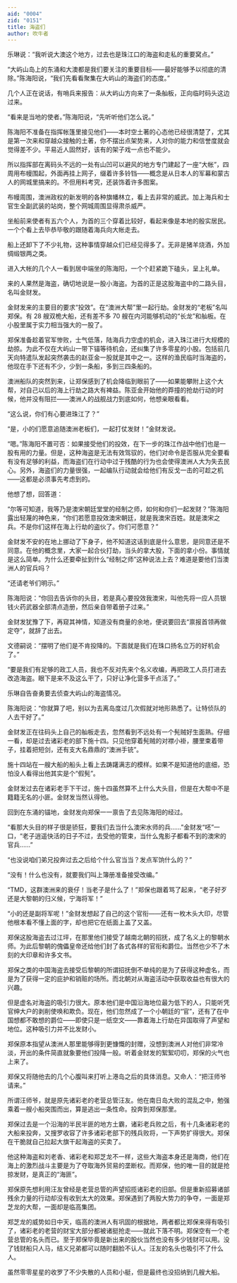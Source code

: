 ```yaml
---
aid: "0004"
zid: "0151"
title: 海盗们
author: 吹牛者
---
```


乐琳说：“我听说大澳这个地方，过去也是珠江口的海盗和走私的重要窝点。”

“大屿山岛上的东涌和大澳都是我们要关注的重要目标——最好能够予以彻底的清除。”陈海阳说，“我们先看看聚集在大屿山的海盗们的态度。”

几个人正在说话，有哨兵来报告：从大屿山方向来了一条舢板，正向临时码头这边过来。

“看来是当地的使者。”陈海阳说，“先听听他们怎么说。”

陈海阳不准备在指挥帐篷里接见他们——本时空土著的心态他已经很清楚了，尤其是第一次来和穿越众接触的土著，你不摆出点架势来，人对你的能力和信誉度就会觉得差不少。平易近人固然好，该有的架子戏一点也不能少。

所以指挥部在离码头不远的一处有山凹可以避风的地方专门建起了一座“大帐”，四周用布幔围起，外面再挂上网子，缀着许多铃铛——概念是从日本人的军幕和蒙古人的网城里搞来的。不但用料考究，还装饰着许多图案。

布幔周围，澳洲政权的新发明的各种旗幡林立，看上去非常的威武。加上海兵和士官生全副武装的站岗，整个网城周围显得肃杀威严。

坐船前来使者有五六个人，为首的三个穿着比较好，看起来像是本地的殷实居民。一个个看上去毕恭毕敬的跟随着海兵向大帐走去。

船上还卸下了不少礼物，这种事情穿越众们已经见得多了。无非是猪羊烧酒，外加绸缎银两之类。

进入大帐的几个人一看到居中端坐的陈海阳，一个个赶紧跪下磕头，呈上礼单。

来的人果然是海盗，确切地说是一股小海盗。为首的正是这股海盗中的二路头目，名叫金财发。

金财发来的主要目的要求“投效”。在“澳洲大帮”里一起行劫。金财发的“老板”名叫郑保。有 28 艘双桅大船，还有差不多 70 艘在内河能够机动的“长龙”和舢板。在小股里属于实力相当强大的一股了。

郑保准备趁着官军惨败，士气低落，陆海兵力空虚的机会，进入珠江进行大规模的劫掠。为此不仅在大屿山一带下锚等待机会，还纠集了许多零星的小股。包括前几天向特遣队发起突然袭击的赵亚金一股就是其中之一。这样的渔民临时当海盗的，他现在手下还有不少，少到一条船，多到三四条船的。

澳洲船队的突然到来，让郑保感到了机会降临到眼前了——如果能攀附上这个大帮，对自己以后的海上行劫之路大有裨益。陈亚金开始他的莽撞的抢劫行动的时候，他并没有阻拦——澳洲人的战舰战力到底如何，他想亲眼看看。

“这么说，你们有心要进珠江了？”

“是，小的们愿意追随澳洲老板们，一起打仗发财！”金财发说。

“嗯。”陈海阳不置可否：如果接受他们的投效，在下一步的珠江作战中他们也是一股有用的力量。但是，这种海盗是无法有效驾驭的，他们对命令是否服从完全要看有没有足够的利益，而海盗们在行动中过于残酷的行为也会使得澳洲人大为失去民心。另外，海盗们的力量很强，一起编队行动就会给他们有反戈一击的可趁之机——这都是必须事先考虑到的。

他想了想，回答道：

“尔等可知道，我等乃是澳宋朝廷堂堂的经制之师，如何和你们一起发财？”陈海阳露出轻蔑的神色来，“你们若愿意投效澳宋朝廷，就是我澳宋百姓。就是澳宋之兵。不是你们这样在海上行劫的盗伙了。你们可愿意？”

金财发不安的在地上挪动了下身子，他不知道这话到底是什么意思，是同意还是不同意。在他的概念里，大家一起合伙打劫，当头的拿大股，下面的拿小份。事情就是这么简单。为什么还要牵扯到什么“经制之师”这种说法上去？难道是要他们当澳洲人的官兵吗？

“还请老爷们明示。”

陈海阳说：“你回去告诉你的头目，若是真心要投效我澳宋，叫他先将一应人员银钱火药武器全部清点造册，然后亲自带着册子过来。”

金财发犹豫了下，再窥其神情，知道没有商量的余地，便说要回去“禀报首领再做定夺”，就辞了出去。

文德嗣说：“摆明了他们是不肯投降的。下面就是我们在珠口扬名立万的好机会了。”

“要是我们有足够的政工人员，我也不反对先来个名义收编，再把政工人员打进去改造海盗。眼下是来不及这么干了，只好让净化营多干点活了。”

乐琳自告奋勇要去侦查大屿山的海盗情况。

陈海阳说：“你就算了吧，别以为去离岛度过几次假就对地形熟悉了。让特侦队的人去干好了。”

金财发正在往码头上自己的舢板走去，忽然看到不远处有一个髡贼好生面熟。仔细一看，却是过去诸彩老的部下施十四。只见他穿着髡贼的对襟小褂，腰里束着带子，挂着把短剑，还有支大名鼎鼎的“澳洲手铳”。

施十四站在一艘大船的船头上看上去踌躇满志的模样。如果不是知道他的底细，恐怕没人看得出他其实是个“假髡”。

金财发过去在诸彩老手下干过，施十四虽然算不上什么大头目，但是在大帮中不是籍籍无名的小匪。金财发当然认得他。

回到在东涌的锚地，金财发向郑保一一禀告了去见陈海阳的经过。

“看那大头目的样子很是骄狂，要我们去当什么澳宋水师的兵……”金财发“呸”一口，“老子逍遥快活的日子不过，去受他的管束，当什么鬼影子都看不到的澳宋的官兵……”

“也没说咱们弟兄投奔过去之后给个什么官当当？发点军饷什么的？”

“没有！什么也没有，就要我们叫上簿册准备接受改编。”

“TMD，这群澳洲来的衰仔！当老子是什么了！”郑保也跟着骂了起来，“老子好歹还是大黎朝的归义候，宁海将军！”

“小的还是副将军呢！”金财发想起了自己的这个官衔——还有一枚木头大印，尽管他根本看不懂上面的字，却也把它在纸面上盖了又盖。

郑保这股海盗去过江坪，在那里他们接受了越南北朝的招抚，成了名义上的黎朝水师。为此后黎朝的傀儡皇帝还给他们封了各式各样的官衔和爵位。当然也少不了木刻的大印章和许多文书。

郑保之类的中国海盗去接受后黎朝的所谓招抚倒不单纯的是为了获得这种虚名，而是为了获得一定的庇护和销赃的场所。而北朝对从海盗活动中获取收益也有很大的兴趣。

但是虚名对海盗的吸引力很大。原本他们是中国沿海地位最为低下的人，只能听凭官绅大户的剥削使唤和欺负。现在，他们忽然成了一个小朝廷的“官”，还有了在中国想都不敢想的爵位——即使只是一纸空文——靠着海上行劫在异国取得了声望和地位。这种吸引力并不比发财小。

郑保原本指望从澳洲人那里能够得到更慷慨的封赠，没想到澳洲人对他们非常冷淡，开出的条件简直就象要他们投降一般。听着金财发的絮絮叨叨，郑保的火气也上来了。

郑保又将随他去的几个心腹叫来打听上港岛之后的具体消息。又命人：“把汪师爷请来。”

所谓汪师爷，就是原先诸彩老的老营总管汪友。他在南日岛大败的混乱之中，勉强乘着一艘小船突围而出，算是逃出一条性命。投奔到郑保那里。

郑保过去是一个沿海的半民半匪的地方土霸，诸彩老兵败之后，有十几条诸彩老的大船来投奔，又搜罗收容了许多诸彩老部下的残兵败将，一下声势扩得很大。郑保在干脆就自己拉起大旗干起海盗的买卖了。

他这种海盗和刘老香、诸彩老和郑芝龙不一样，这些大海盗本身还是海商，他们在海上的激烈战斗主要是为了夺取海外贸易的垄断权。而郑保，他的唯一目的就是抢掠发财，是真正的“海匪”。

郑保原先想利用汪友曾经是老营总管的声望招揽诸彩老的旧部。但是重新招募诸部残余力量的行动却没有收到太大的效果。郑保遇到了两股大势力的争夺，一面是郑芝龙的大帮，一面却是临高集团。

郑芝龙的威势如日中天，临高的澳洲人有巩固的根据地，两者都比郑保来得有吸引了，诸彩老的老营的财宝大部分都被诸挺抢走——就此下落不明。郑保空有一个老营总管的名头而已。至于郑保毕竟是新出来的股伙当然也没有多少钱财可以用。没了钱财船只人马，结义兄弟都可以随时翻脸不认人。汪友的名头也吸引不了什么人。

虽然零零星星的收罗了不少失散的人员和小艇，但是最终也没招纳到几艘大船。
